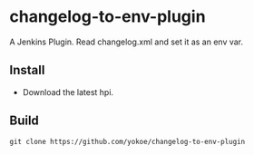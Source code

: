 changelog-to-env-plugin
=======================

A Jenkins Plugin. Read changelog.xml and set it as an env var.

## Install
* Download the latest hpi.

## Build

    git clone https://github.com/yokoe/changelog-to-env-plugin